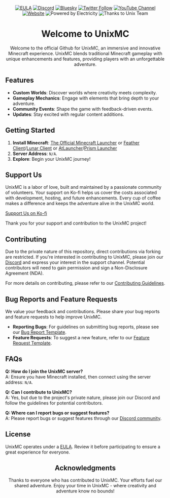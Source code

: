 <div align="center">
  
[![EULA](https://img.shields.io/badge/EULA-Read%20Here-blue.svg?style=for-the-badge)](https://github.com/UnixMC-Project/.github/blob/main/EULA.md)
[![Discord](https://img.shields.io/discord/1057831496926376018.svg?label=&logo=discord&logoColor=ffffff&color=7389D8&labelColor=6A7EC2&style=for-the-badge)](https://unixmc.com/discord)
[![Bluesky](https://img.shields.io/badge/Bluesky-%40unixmc-blue.svg?logo=bluesky&style=for-the-badge)](https://www.bksy.app/profile/unixmc.bsky.social)
[![Twitter Follow](https://img.shields.io/twitter/follow/UnixMCLabs?style=for-the-badge&logo=X)](https://twitter.com/UnixMCLabs)
[![YouTube Channel](https://img.shields.io/badge/YouTube-Subscribe-red.svg?logo=YouTube&style=for-the-badge)](https://www.youtube.com/@UnixMCLabs)
[![Website](https://img.shields.io/badge/Website-unixmc.net-blue.svg?style=for-the-badge)](https://www.unixmc.net)
![Powered by Electricity](https://img.shields.io/badge/Powered%20by-Electricity-yellow?style=for-the-badge&logo=bolt)
![Thanks to Unix Team](https://img.shields.io/badge/Thanks%20to-Unix%20Team-blue?style=for-the-badge&logo=terminal)



# Welcome to UnixMC

Welcome to the official Github for UnixMC, an immersive and innovative Minecraft experience. UnixMC blends traditional Minecraft gameplay with unique enhancements and features, providing players with an unforgettable adventure.

</div>

## Features

- **Custom Worlds**: Discover worlds where creativity meets complexity.
- **Gameplay Mechanics**: Engage with elements that bring depth to your adventure.
- **Community Events**: Shape the game with feedback-driven events.
- **Updates**: Stay excited with regular content additions.

## Getting Started

1. **Install Minecraft**: [The Official Minecraft Launcher](https://minecraft.net/download) or [Feather Client](https://feathermc.com/)/[Lunar Client](https://www.lunarclient.com/) or [AtLauncher](https://atlauncher.com/)/[Prism Launcher](https://prismlauncher.org/)
2. **Server Address**: `N/A`.
3. **Explore**: Begin your UnixMC journey!

## Support Us

UnixMC is a labor of love, built and maintained by a passionate community of volunteers. Your support on Ko-fi helps us cover the costs associated with development, hosting, and future enhancements. Every cup of coffee makes a difference and keeps the adventure alive in the UnixMC world.

[Support Us on Ko-fi](https://ko-fi.com/unixmclabs)

Thank you for your support and contribution to the UnixMC project!

## Contributing

Due to the private nature of this repository, direct contributions via forking are restricted. If you're interested in contributing to UnixMC, please join our [Discord](https://discord.gg/unixmc) and express your interest in the support channel. Potential contributors will need to gain permission and sign a Non-Disclosure Agreement (NDA).

For more details on contributing, please refer to our [Contributing Guidelines](CONTRIBUTING.md).

## Bug Reports and Feature Requests

We value your feedback and contributions. Please share your bug reports and feature requests to help improve UnixMC.

- **Reporting Bugs**: For guidelines on submitting bug reports, please see our [Bug Report Template](BUG_REPORT_TEMPLATE.md).
- **Feature Requests**: To suggest a new feature, refer to our [Feature Request Template](FEATURE_REQUEST_TEMPLATE.md).

## FAQs

**Q: How do I join the UnixMC server?**  
A: Ensure you have Minecraft installed, then connect using the server address: `N/A`.

**Q: Can I contribute to UnixMC?**  
A: Yes, but due to the project's private nature, please join our Discord and follow the guidelines for potential contributors.

**Q: Where can I report bugs or suggest features?**  
A: Please report bugs or suggest features through our [Discord community](https://unixmc.com/discord).

## License

UnixMC operates under a [EULA](https://github.com/UnixMC-Project/.github/blob/main/EULA.md). Review it before participating to ensure a great experience for everyone.

<div align="center">

## Acknowledgments

Thanks to everyone who has contributed to UnixMC. Your efforts fuel our shared adventure. Enjoy your time in UnixMC - where creativity and adventure know no bounds!

</div>

